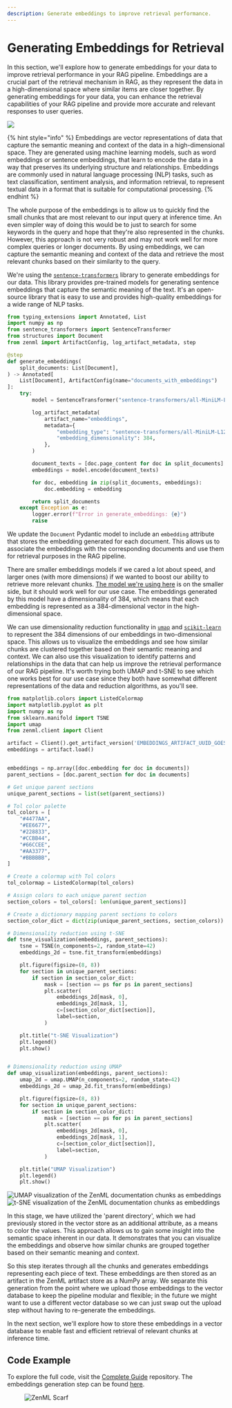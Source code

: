 ```yaml
---
description: Generate embeddings to improve retrieval performance.
---
```


# Generating Embeddings for Retrieval

In this section, we'll explore how to generate embeddings for your data to
improve retrieval performance in your RAG pipeline. Embeddings are a crucial
part of the retrieval mechanism in RAG, as they represent the data in a
high-dimensional space where similar items are closer together. By generating
embeddings for your data, you can enhance the retrieval capabilities of your RAG
pipeline and provide more accurate and relevant responses to user queries.

![](../../../.gitbook/assets/rag-stage-2.png)

{% hint style="info" %} Embeddings are vector representations of data that capture the semantic
meaning and context of the data in a high-dimensional space. They are generated
using machine learning models, such as word embeddings or sentence embeddings,
that learn to encode the data in a way that preserves its underlying structure
and relationships. Embeddings are commonly used in natural language processing
(NLP) tasks, such as text classification, sentiment analysis, and information
retrieval, to represent textual data in a format that is suitable for
computational processing. {% endhint %}

The whole purpose of the embeddings is to allow us to quickly find the small
chunks that are most relevant to our input query at inference time. An even
simpler way of doing this would be to just to search for some keywords in the
query and hope that they're also represented in the chunks. However, this
approach is not very robust and may not work well for more complex queries or
longer documents. By using embeddings, we can capture the semantic meaning and
context of the data and retrieve the most relevant chunks based on their
similarity to the query.

We're using the [`sentence-transformers`](https://www.sbert.net/) library to generate embeddings for our
data. This library provides pre-trained models for generating sentence
embeddings that capture the semantic meaning of the text. It's an open-source
library that is easy to use and provides high-quality embeddings for a wide
range of NLP tasks.

```python
from typing_extensions import Annotated, List
import numpy as np
from sentence_transformers import SentenceTransformer
from structures import Document
from zenml import ArtifactConfig, log_artifact_metadata, step

@step
def generate_embeddings(
    split_documents: List[Document],
) -> Annotated[
    List[Document], ArtifactConfig(name="documents_with_embeddings")
]:
    try:
        model = SentenceTransformer("sentence-transformers/all-MiniLM-L12-v2")

        log_artifact_metadata(
            artifact_name="embeddings",
            metadata={
                "embedding_type": "sentence-transformers/all-MiniLM-L12-v2",
                "embedding_dimensionality": 384,
            },
        )

        document_texts = [doc.page_content for doc in split_documents]
        embeddings = model.encode(document_texts)

        for doc, embedding in zip(split_documents, embeddings):
            doc.embedding = embedding

        return split_documents
    except Exception as e:
        logger.error(f"Error in generate_embeddings: {e}")
        raise
```

We update the `Document` Pydantic model to include an `embedding` attribute that
stores the embedding generated for each document. This allows us to associate
the embeddings with the corresponding documents and use them for retrieval
purposes in the RAG pipeline.

There are smaller embeddings models if we cared a lot about speed, and larger
ones (with more dimensions) if we wanted to boost our ability to retrieve more
relevant chunks. [The model we're using
here](https://huggingface.co/sentence-transformers/all-MiniLM-L12-v2) is on the
smaller side, but it should work well for our use case. The embeddings generated
by this model have a dimensionality of 384, which means that each embedding is
represented as a 384-dimensional vector in the high-dimensional space.

We can use dimensionality reduction functionality in
[`umap`](https://umap-learn.readthedocs.io/) and
[`scikit-learn`](https://scikit-learn.org/stable/modules/generated/sklearn.manifold.TSNE.html#sklearn-manifold-tsne)
to represent the 384 dimensions of our embeddings in two-dimensional space. This
allows us to visualize the embeddings and see how similar chunks are clustered
together based on their semantic meaning and context. We can also use this
visualization to identify patterns and relationships in the data that can help
us improve the retrieval performance of our RAG pipeline. It's worth trying both
UMAP and t-SNE to see which one works best for our use case since they both have
somewhat different representations of the data and reduction algorithms, as
you'll see.

```python
from matplotlib.colors import ListedColormap
import matplotlib.pyplot as plt
import numpy as np
from sklearn.manifold import TSNE
import umap
from zenml.client import Client

artifact = Client().get_artifact_version('EMBEDDINGS_ARTIFACT_UUID_GOES_HERE')
embeddings = artifact.load()


embeddings = np.array([doc.embedding for doc in documents])
parent_sections = [doc.parent_section for doc in documents]

# Get unique parent sections
unique_parent_sections = list(set(parent_sections))

# Tol color palette
tol_colors = [
    "#4477AA",
    "#EE6677",
    "#228833",
    "#CCBB44",
    "#66CCEE",
    "#AA3377",
    "#BBBBBB",
]

# Create a colormap with Tol colors
tol_colormap = ListedColormap(tol_colors)

# Assign colors to each unique parent section
section_colors = tol_colors[: len(unique_parent_sections)]

# Create a dictionary mapping parent sections to colors
section_color_dict = dict(zip(unique_parent_sections, section_colors))

# Dimensionality reduction using t-SNE
def tsne_visualization(embeddings, parent_sections):
    tsne = TSNE(n_components=2, random_state=42)
    embeddings_2d = tsne.fit_transform(embeddings)

    plt.figure(figsize=(8, 8))
    for section in unique_parent_sections:
        if section in section_color_dict:
            mask = [section == ps for ps in parent_sections]
            plt.scatter(
                embeddings_2d[mask, 0],
                embeddings_2d[mask, 1],
                c=[section_color_dict[section]],
                label=section,
            )

    plt.title("t-SNE Visualization")
    plt.legend()
    plt.show()


# Dimensionality reduction using UMAP
def umap_visualization(embeddings, parent_sections):
    umap_2d = umap.UMAP(n_components=2, random_state=42)
    embeddings_2d = umap_2d.fit_transform(embeddings)

    plt.figure(figsize=(8, 8))
    for section in unique_parent_sections:
        if section in section_color_dict:
            mask = [section == ps for ps in parent_sections]
            plt.scatter(
                embeddings_2d[mask, 0],
                embeddings_2d[mask, 1],
                c=[section_color_dict[section]],
                label=section,
            )

    plt.title("UMAP Visualization")
    plt.legend()
    plt.show()
```

![UMAP visualization of the ZenML documentation chunks as embeddings](../../../.gitbook/assets/umap.png)
![t-SNE visualization of the ZenML documentation chunks as embeddings](../../../.gitbook/assets/tsne.png)

In this stage, we have utilized the 'parent directory', which we had previously
stored in the vector store as an additional attribute, as a means to color the
values. This approach allows us to gain some insight into the semantic space
inherent in our data. It demonstrates that you can visualize the embeddings and
observe how similar chunks are grouped together based on their semantic meaning
and context.

So this step iterates through all the chunks and generates embeddings
representing each piece of text. These embeddings are then stored as an artifact
in the ZenML artifact store as a NumPy array. We separate this generation from
the point where we upload those embeddings to the vector database to keep the
pipeline modular and flexible; in the future we might want to use a different
vector database so we can just swap out the upload step without having to
re-generate the embeddings.

In the next section, we'll explore how to store these embeddings in a vector
database to enable fast and efficient retrieval of relevant chunks at inference
time.

## Code Example

To explore the full code, visit the [Complete
Guide](https://github.com/zenml-io/zenml-projects/tree/main/llm-complete-guide)
repository. The embeddings generation step can be found
[here](https://github.com/zenml-io/zenml-projects/tree/main/llm-complete-guide/steps/populate_index.py).

<!-- For scarf -->
<figure><img alt="ZenML Scarf" referrerpolicy="no-referrer-when-downgrade" src="https://static.scarf.sh/a.png?x-pxid=f0b4f458-0a54-4fcd-aa95-d5ee424815bc" /></figure>
